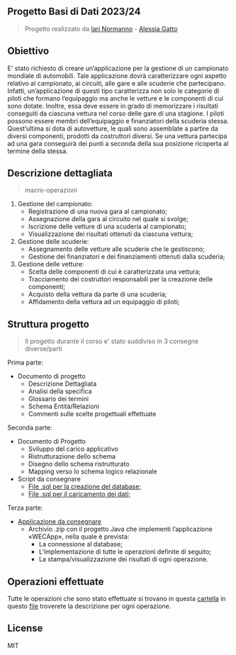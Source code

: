 

## Progetto Basi di Dati 2023/24
> Progetto realizzato da [Iari Normanno](https://github.com/wassupiari) - [Alessia Gatto](https://github.com/alessiagatto)

## Obiettivo
E' stato richiesto di creare un’applicazione per la gestione di un
campionato mondiale di automobili. Tale applicazione dovrà
caratterizzare ogni aspetto relativo al campionato, ai circuiti, alle gare e
alle scuderie che partecipano. Infatti, un’applicazione di questi tipo
caratterizza non solo le categorie di piloti che formano l’equipaggio ma
anche le vetture e le componenti di cui sono dotate. Inoltre, essa deve
essere in grado di memorizzare i risultati conseguiti da ciascuna vettura
nel corso delle gare di una stagione. I piloti possono essere membri
dell’equipaggio e finanziatori della scuderia stessa. Quest’ultima si dota
di autovetture, le quali sono assemblate a partire da diversi
componenti, prodotti da costruttori diversi. Se una vettura partecipa ad
una gara conseguirà dei punti a seconda della sua posizione ricoperta
al termine della stessa.

## Descrizione dettagliata 
 > macro-operazioni
1. Gestione del campionato:
   - Registrazione di una nuova gara al campionato;
   - Assegnazione della gara al circuito nel quale si svolge;
   - Iscrizione delle vetture di una scuderia al campionato;
   - Visualizzazione dei risultati ottenuti da ciascuna vettura;
2. Gestione delle scuderie:
   - Assegnamento delle vetture alle scuderie che le gestiscono;
   - Gestione dei finanziatori e dei finanziamenti ottenuti dalla scuderia;
3. Gestione delle vetture:
   - Scelta delle componenti di cui è caratterizzata una vettura;
   - Tracciamento dei costruttori responsabili per la creazione delle
   componenti;
   - Acquisto della vettura da parte di una scuderia;
   - Affidamento della vettura ad un equipaggio di piloti;

## Struttura progetto

> Il progetto durante il corso e' stato suddiviso in 3 consegne diverse/parti

Prima parte:

- Documento di progetto
  - Descrizione Dettagliata
  - Analisi della specifica
  - Glossario dei termini
  - Schema Entità/Relazioni
  - Commenti sulle scelte progettuali effettuate

Seconda parte:
- Documento di Progetto
  - Sviluppo del carico applicativo
  - Ristrutturazione dello schema
  - Disegno dello schema ristrutturato
  - Mapping verso lo schema logico relazionale
- Script da consegnare
  - [File .sql per la creazione del database;](Query/Mapping.sql)
  - [File .sql per il caricamento dei dati;](Query/Insert.sql)

Terza parte: 
- [Applicazione da consegnare](src/PaginaInizialeApp.java)
  - Archivio .zip con il progetto Java che implementi l’applicazione
    «WECApp», nella quale è prevista:
    - La connessione al database;
    - L’implementazione di tutte le operazioni definite di seguito;
    - La stampa/visualizzazione dei risultati di ogni operazione.

## Operazioni effettuate

Tutte le operazioni che sono stato effettuate si trovano in questa [cartella](Query) in questo [file](Query/query.md) troverete la descrizione per ogni operazione.

## License
MIT


